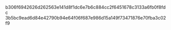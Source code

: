 b306f6942626d262563e141d8f1dc6e7b6c884cc2f6451678c3133a6fb0f8fdc
3b5bc9ead6d84e42790b94e64f06f687e986d15a149f73471876e70fba3c02f9
